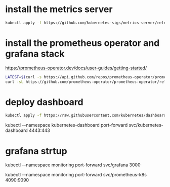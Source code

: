 



# install the metrics server

```sh
kubectl apply -f https://github.com/kubernetes-sigs/metrics-server/releases/latest/download/components.yaml
```

# install the prometheus operator and grafana stack

https://prometheus-operator.dev/docs/user-guides/getting-started/


```sh
LATEST=$(curl -s https://api.github.com/repos/prometheus-operator/prometheus-operator/releases/latest | jq -cr .tag_name)
curl -sL https://github.com/prometheus-operator/prometheus-operator/releases/download/${LATEST}/bundle.yaml | kubectl create -f -
```

# deploy dashboard

```sh
kubectl apply -f https://raw.githubusercontent.com/kubernetes/dashboard/v2.7.0/aio/deploy/recommended.yaml
```

kubectl --namespace kubernetes-dashboard port-forward svc/kubernetes-dashboard 4443:443 



# grafana strtup
kubectl --namespace monitoring port-forward svc/grafana 3000

kubectl --namespace monitoring port-forward svc/prometheus-k8s 4090:9090 